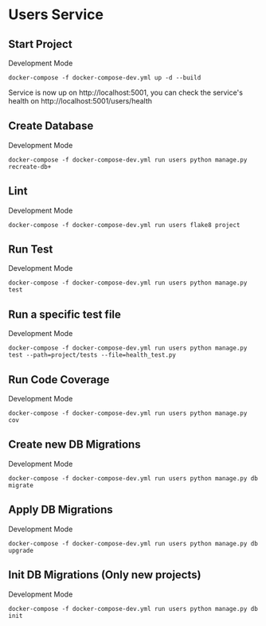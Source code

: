 # Users Service

## Start Project
Development Mode
```
docker-compose -f docker-compose-dev.yml up -d --build
```
Service is now up on http://localhost:5001, you can check the service's health on http://localhost:5001/users/health

## Create Database
Development Mode
```
docker-compose -f docker-compose-dev.yml run users python manage.py recreate-db+
```

## Lint
Development Mode
```
docker-compose -f docker-compose-dev.yml run users flake8 project
```

## Run Test
Development Mode
```
docker-compose -f docker-compose-dev.yml run users python manage.py test
```

## Run a specific test file
Development Mode
```
docker-compose -f docker-compose-dev.yml run users python manage.py test --path=project/tests --file=health_test.py
```

## Run Code Coverage
Development Mode
```
docker-compose -f docker-compose-dev.yml run users python manage.py cov
```

## Create new DB Migrations
Development Mode
```
docker-compose -f docker-compose-dev.yml run users python manage.py db migrate
```

## Apply DB Migrations
Development Mode
```
docker-compose -f docker-compose-dev.yml run users python manage.py db upgrade
```

## Init DB Migrations (Only new projects)
Development Mode
```
docker-compose -f docker-compose-dev.yml run users python manage.py db init
```
